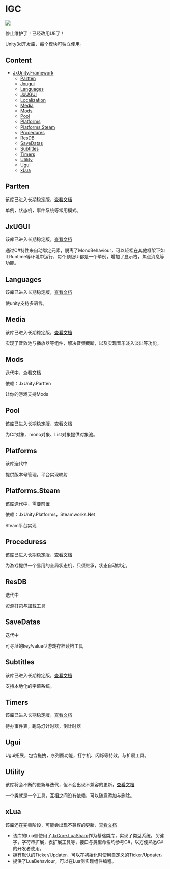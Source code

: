# IGC
 ![](https://img.shields.io/github/license/JomiXedYu/JxCode.CoreLib?style=for-the-badge)

停止维护了！已经改用UE了！

Unity3d开发库，每个模块可独立使用。

## Content
- [JxUnity.Framework](#jxunityframework)
  - [Partten](#Partten)
  - [Jxugui](#Jxugui)
  - [Languages](#Languages)
  - [JxUGUI](#jxugui)
  - [Localization](#localization)
  - [Media](#media)
  - [Mods](#mods)
  - [Pool](#pool)
  - [Platforms](#Platforms)
  - [Platforms.Steam](#Platforms.Steam)
  - [Procedures](#procedures)
  - [ResDB](#resdb)
  - [SaveDatas](#Savedatas)
  - [Subtitles](#subtitles)
  - [Timers](#Timers)
  - [Utility](#utility)
  - [Ugui](#Ugui)
  - [xLua](#xlua)

## Partten
该库已进入长期稳定版，[查看文档](JxUnity.Partten/README.md)

单例，状态机，事件系统等常用模式。


## JxUGUI
该库已进入长期稳定版，[查看文档](JxUnity.Jxugui/README.md)

通过C#特性来自动绑定元素，脱离了MonoBehaviour，可以轻松在其他框架下如ILRuntime等环境中运行，每个顶级UI都是一个单例，增加了显示栈，焦点消息等功能。

## Languages
该库已进入长期稳定版，[查看文档](JxUnity.Languages/README.md)

使unity支持多语言。

## Media
该库已进入长期稳定版，[查看文档](JxUnity.Media/README.md)

实现了音效池与播放器等组件，解决音频截断，以及实现音乐淡入淡出等功能。

## Mods
迭代中，[查看文档](JxUnity.Mods/README.md)

依赖：JxUnity.Partten

让你的游戏支持Mods
## Pool
该库已进入长期稳定版，[查看文档](JxUnity/Pool/README.md)

为C#对象、mono对象、List对象提供对象池。

## Platforms
该库迭代中

提供版本号管理，平台实现映射

## Platforms.Steam
该库迭代中，需要前置 

依赖：JxUnity.Platforms，Steamworks.Net

Steam平台实现
## Proceduress
该库已进入长期稳定版，[查看文档](JxUnity.Procedures/README.md)

为游戏提供一个易用的全局状态机，只须继承，状态自动绑定。


## ResDB
迭代中

资源打包与加载工具

## SaveDatas
迭代中

可寻址的key/value型游戏存档读档工具

## Subtitles
该库已进入长期稳定版，[查看文档](JxUnity.Subtitles/README.md)

支持本地化的字幕系统。

## Timers
该库已进入长期稳定版，[查看文档](JxUnity.Timer/README.md)

待办事件表，跑马灯计时器，倒计时器

## Ugui
Ugui拓展，包含拖拽，序列图功能，打字机、闪烁等特效，与扩展工具。

## Utility
该库将会不断的更新与迭代，但不会出现不兼容的更新，[查看文档](JxUnity/Utility/README.md)

一个类就是一个工具，互相之间没有依赖，可以随意添加与删除。

## xLua
该库还在完善阶段，可能会出现不兼容的更新，[查看文档](JxUnity/xLua/README.md)

- 该库的Lua侧使用了[JxCore.LuaSharp](https://github.com/JomiXedYu/JxCode.LuaSharp)作为基础类库，实现了类型系统，关键字，字符串扩展，表扩展工具等，接口与类型命名均参考C#，以方便熟悉C#的开发者使用，  
- 拥有默认的Ticker/Updater，可以在初始化时使用自定义的Ticker/Updater。
- 提供了LuaBehaviour，可以在Lua侧实现组件编程。  
